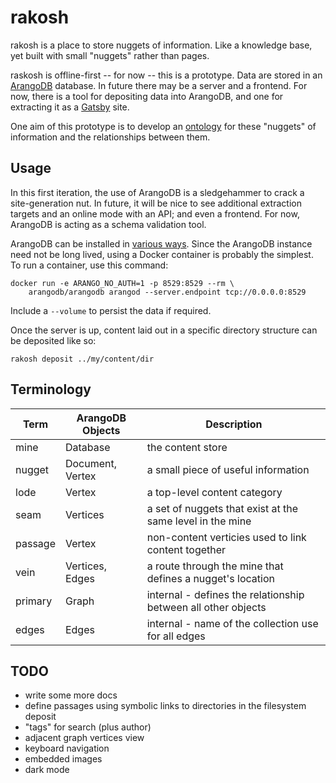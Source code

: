 # rakosh

rakosh is a place to store nuggets of information. Like a knowledge base, yet built with small "nuggets" rather than pages.

raskosh is offline-first -- for now -- this is a prototype. Data are stored in an [ArangoDB](https://github.com/arangodb/arangodb) database. In future there may be a server and a frontend. For now, there is a tool for depositing data into ArangoDB, and one for extracting it as a [Gatsby](https://www.gatsbyjs.com) site.

One aim of this prototype is to develop an [ontology](https://en.wikipedia.org/wiki/Ontology_%28computer_science%29) for these "nuggets" of information and the relationships between them.

## Usage

In this first iteration, the use of ArangoDB is a sledgehammer to crack a site-generation nut. In future, it will be nice to see additional extraction targets and an online mode with an API; and even a frontend. For now, ArangoDB is acting as a schema validation tool.

ArangoDB can be installed in [various ways](https://www.arangodb.com/download-major/). Since the ArangoDB instance need not be long lived, using a Docker container is probably the simplest. To run a container, use this command:

    docker run -e ARANGO_NO_AUTH=1 -p 8529:8529 --rm \
        arangodb/arangodb arangod --server.endpoint tcp://0.0.0.0:8529

Include a `--volume` to persist the data if required.

Once the server is up, content laid out in a specific directory structure can be deposited like so:

    rakosh deposit ../my/content/dir

## Terminology

| Term | ArangoDB Objects | Description |
|-|-|-|
| mine | Database | the content store |
| nugget | Document, Vertex | a small piece of useful information |
| lode | Vertex | a top-level content category |
| seam | Vertices | a set of nuggets that exist at the same level in the mine |
| passage | Vertex | non-content verticies used to link content together |
| vein | Vertices, Edges | a route through the mine that defines a nugget's location |
| primary | Graph | internal - defines the relationship between all other objects |
| edges | Edges | internal - name of the collection use for all edges |

## TODO

* write some more docs
* define passages using symbolic links to directories in the filesystem deposit
* "tags" for search (plus author)
* adjacent graph vertices view
* keyboard navigation
* embedded images
* dark mode
